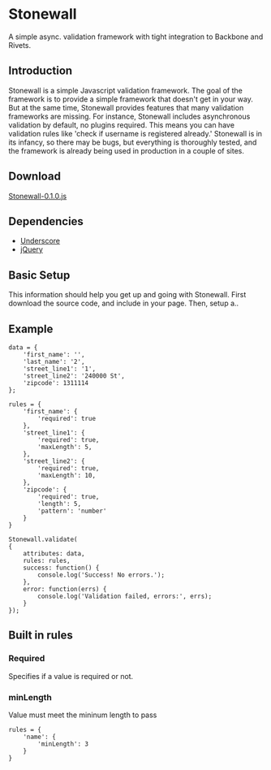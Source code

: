 Stonewall
=========

A simple async. validation framework with tight integration to Backbone and Rivets.

## Introduction

Stonewall is a simple Javascript validation framework. The goal of the framework is to provide a simple framework that doesn't get in your way. But at the same time, Stonewall provides features that many validation frameworks are missing. For instance, Stonewall includes asynchronous validation by default, no plugins required. This means you can have validation rules like 'check if username is registered already.' Stonewall is in its infancy, so there may be bugs, but everything is thoroughly tested, and the framework is already being used in production in a couple of sites.

## Download

[Stonewall-0.1.0.js](https://raw.github.com/britco/stonewall/master/dist/Stonewall-0.1.0.js)

## Dependencies
* [Underscore](http://underscorejs.org/)
* [jQuery](http://jquery.com/)

## Basic Setup

This information should help you get up and going with Stonewall. First download the source code, and include in your page. Then, setup a..

## Example
  
	data = {
		'first_name': '',
		'last_name': '2',
		'street_line1': '1',
		'street_line2': '240000 St',
		'zipcode': 1311114
	};

	rules = {
		'first_name': {
			'required': true
		},
		'street_line1': {
			'required': true,
			'maxLength': 5,
		},
		'street_line2': {
			'required': true,
			'maxLength': 10,
		},
		'zipcode': {
			'required': true,
			'length': 5,
			'pattern': 'number'
		}
	}

	Stonewall.validate(
	{
		attributes: data,
		rules: rules,
		success: function() {
			console.log('Success! No errors.');
		},
		error: function(errs) {
			console.log('Validation failed, errors:', errs);
		}
	});
	
## Built in rules

### Required
Specifies if a value is required or not.

### minLength

Value must meet the mininum length to pass
	
	rules = {
		'name': {
			'minLength': 3
		}
	}

